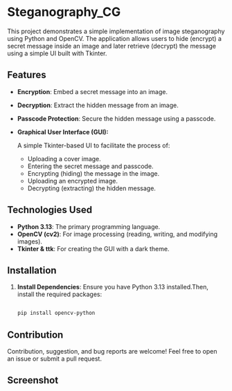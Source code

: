 # Steganography_CG
This project demonstrates a simple implementation of image steganography using Python and OpenCV. The application allows users to hide (encrypt) a secret message inside an image and later retrieve (decrypt) the message using a simple UI built with Tkinter.

## Features

- **Encryption**: Embed a secret message into an image.
- **Decryption**: Extract the hidden message from an image.
- **Passcode Protection**: Secure the hidden message using a passcode.
- **Graphical User Interface (GUI):**
  
  A simple Tkinter-based UI to facilitate the process of:
  - Uploading a cover image.
  - Entering the secret message and passcode.
  - Encrypting (hiding) the message in the image.
  - Uploading an encrypted image.
  - Decrypting (extracting) the hidden message.
 
## Technologies Used

- **Python 3.13**: The primary programming language.
- **OpenCV (cv2)**: For image processing (reading, writing, and modifying images).
- **Tkinter & ttk**: For creating the GUI with a dark theme.

## Installation

1. **Install Dependencies**: Ensure you have Python 3.13 installed.Then, install the required packages:
   ```bash
   
   pip install opencv-python

## Contribution
Contribution, suggestion, and bug reports are welcome! Feel free to open an issue or submit a pull request.

## Screenshot





